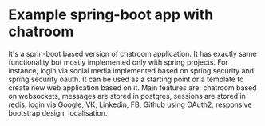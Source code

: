Example spring-boot app with chatroom
========================================

It's a sprin-boot based version of chatroom application. It has exactly same functionality but mostly implemented only with spring projects. 
For instance, login via social media implemented based on spring security and spring security oauth.
It can be used as a starting point or a template to create new web application based on it.
Main features are: chatroom based on websockets, messages are stored in postgres, sessions are stored in redis, login via Google, VK, Linkedin, FB, Github using OAuth2, responsive bootstrap design, localisation.

